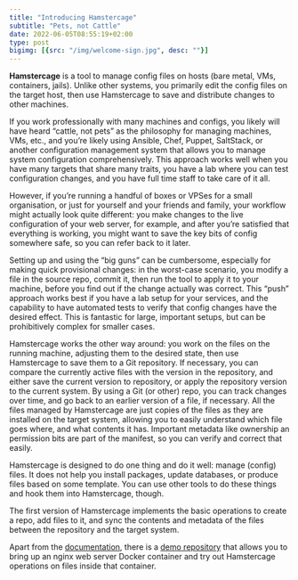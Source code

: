 ```yaml
---
title: "Introducing Hamstercage"
subtitle: "Pets, not Cattle"
date: 2022-06-05T08:55:19+02:00
type: post
bigimg: [{src: "/img/welcome-sign.jpg", desc: ""}]
---
```


**Hamstercage** is a tool to manage config files on hosts (bare metal, VMs, containers, jails). Unlike other systems, you primarily edit the config files on the target host, then use Hamstercage to save and distribute changes to other machines.
<!--more-->

If you work professionally with many machines and configs, you likely will have heard “cattle, not pets” as the philosophy for managing machines, VMs, etc., and you’re likely using Ansible, Chef, Puppet, SaltStack, or another configuration management system that allows you to manage system configuration comprehensively. This approach works well when you have many targets that share many traits, you have a lab where you can test configuration changes, and you have full time staff to take care of it all.

However, if you’re running a handful of boxes or VPSes for a small organisation, or just for yourself and your friends and family, your workflow might actually look quite different: you make changes to the live configuration of your web server, for example, and after you’re satisfied that everything is working, you might want to save the key bits of config somewhere safe, so you can refer back to it later.

Setting up and using the “big guns” can be cumbersome, especially for making quick provisional changes: in the worst-case scenario, you modify a file in the source repo, commit it, then run the tool to apply it to your machine, before you find out if the change actually was correct. This “push” approach works best if you have a lab setup for your services, and the capability to have automated tests to verify that config changes have the desired effect. This is fantastic for large, important setups, but can be prohibitively complex for smaller cases.

Hamstercage works the other way around: you work on the files on the running machine, adjusting them to the desired state, then use Hamstercage to save them to a Git repository. If necessary, you can compare the currently active files with the version in the repository, and either save the current version to repository, or apply the repository version to the current system. By using a Git (or other) repo, you can track changes over time, and go back to an earlier version of a file, if necessary. All the files managed by Hamstercage are just copies of the files as they are installed on the target system, allowing you to easily understand which file goes where, and what contents it has. Important metadata like ownership an permission bits are part of the manifest, so you can verify and correct that easily.

Hamstercage is designed to do one thing and do it well: manage (config) files. It does not help you install packages, update databases, or produce files based on some template. You can use other tools to do these things and hook them into Hamstercage, though.

The first version of Hamstercage implements the basic operations to create a repo, add files to it, and sync the contents and metadata of the files between the repository and the target system.

Apart from the [documentation](../../documentation/), there is a [demo repository](https://github.com/hamstercage/hamstercage-demo/) that allows you to bring up an nginx web server Docker container and try out Hamstercage operations on files inside that container.
